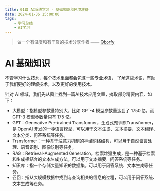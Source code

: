 ```yaml
---
title: 01篇 AI系统学习 - 基础知识和环境准备
date: 2024-01-06 15:00:00
tags:
    - 学习总结
    - AI学习
---
```


> 做一个有温度和有干货的技术分享作者 —— [Qborfy](https://qborfy.com)


# AI 基础知识

不管学习什么技术，每个技术里面都会包含一些专业术语， 了解这些术语，有助于我们更好的理解技术，以及更好的使用技术。

针对 AI 领域，我们先从网上找到一篇AI技术应用文章，摘取部分精要内容，如下：

> 

- 大模型：指模型参数量特别大，比如 GPT-4 模型参数量达到了 1750 亿，而 GPT-3 模型参数量只有 175 亿。
- GPT：Generative Pre-trained Transformer，生成式预训练Transformer，是 OpenAI 开发的一种语言模型，可以用于文本生成、文本摘要、文本翻译、文本分类、问答系统等任务。
- Transformer：一种基于注意力机制的神经网络结构，可以用于自然语言处理、语音识别、图像识别等任务。
- RAG：Retrieval-Augmented Generation，检索增强生成，是一种基于检索和生成相结合的文本生成方法，可以用于文本摘要、问答系统等任务。
- 知识库：指一个存储大量知识的数据集，可以用于问答系统、文本生成等任务。
- 召回：指从大规模数据中找到与查询相关的信息的过程，可以用于问答系统、文本生成等任务。